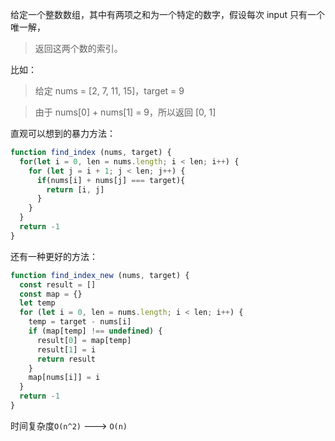 给定一个整数数组，其中有两项之和为一个特定的数字，假设每次 input 只有一个唯一解，
>返回这两个数的索引。

比如：
>给定 nums = [2, 7, 11, 15]，target = 9

>由于 nums[0] + nums[1] = 9，所以返回 [0, 1]

直观可以想到的暴力方法：

```js
function find_index (nums, target) {
  for(let i = 0, len = nums.length; i < len; i++) {
    for (let j = i + 1; j < len; j++) {
      if(nums[i] + nums[j] === target){
        return [i, j]
      }
    }
  }
  return -1
}
```

还有一种更好的方法：

```js
function find_index_new (nums, target) {
  const result = []
  const map = {}
  let temp
  for (let i = 0, len = nums.length; i < len; i++) {
    temp = target - nums[i]
    if (map[temp] !== undefined) {
      result[0] = map[temp]
      result[1] = i
      return result
    }
    map[nums[i]] = i
  }
  return -1
}
```

时间复杂度`O(n^2)` ---> `O(n)`